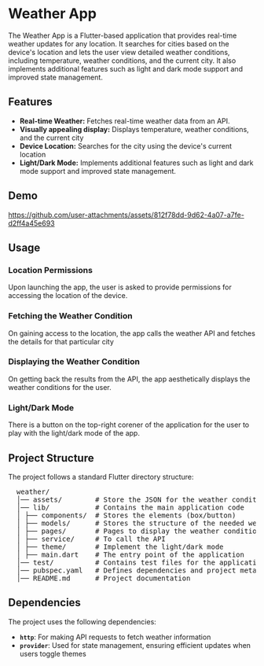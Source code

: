 # Weather App

The Weather App is a Flutter-based application that provides real-time weather updates for any location. It searches for cities based on the device's location and lets the user view detailed weather conditions, including temperature, weather conditions, and the current city.
It also implements additional features such as light and dark mode support and improved state management.

## Features

- **Real-time Weather:** Fetches real-time weather data from an API. 
- **Visually appealing display:** Displays temperature, weather conditions, and the current city
- **Device Location:** Searches for the city using the device's current location
- **Light/Dark Mode:** Implements additional features such as light and dark mode support and improved state management.

## Demo

https://github.com/user-attachments/assets/812f78dd-9d62-4a07-a7fe-d2ff4a45e693


## Usage

### Location Permissions
Upon launching the app, the user is asked to provide permissions for accessing the location of the device.

### Fetching the Weather Condition
On gaining access to the location, the app calls the weather API and fetches the details for that particular city

### Displaying the Weather Condition
On getting back the results from the API, the app aesthetically displays the weather conditions for the user.

### Light/Dark Mode
There is a button on the top-right corener of the application for the user to play with the light/dark mode of the app.


## Project Structure

The project follows a standard Flutter directory structure:
<pre>
  weather/ 
  │── assets/        # Store the JSON for the weather condition visuals
  │── lib/           # Contains the main application code 
  │ ├── components/  # Stores the elements (box/button)
  │ ├── models/      # Stores the structure of the needed weather information
  │ ├── pages/       # Pages to display the weather conditions
  │ ├── service/     # To call the API
  │ ├── theme/       # Implement the light/dark mode
  │ ├── main.dart    # The entry point of the application 
  │── test/          # Contains test files for the application 
  │── pubspec.yaml   # Defines dependencies and project metadata 
  │── README.md      # Project documentation
</pre>

## Dependencies

The project uses the following dependencies:

- **`http`**: For making API requests to fetch weather information
- **`provider`**: Used for state management, ensuring efficient updates when users toggle themes
